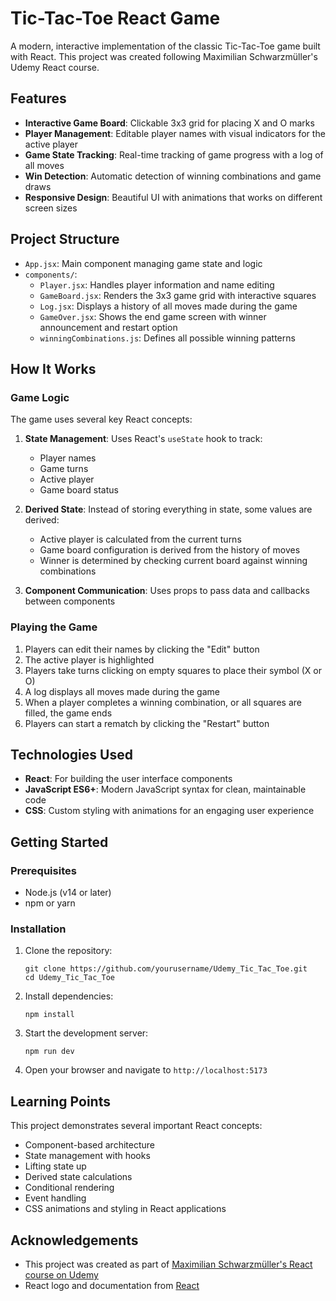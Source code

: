 # Tic-Tac-Toe React Game

A modern, interactive implementation of the classic Tic-Tac-Toe game built with React. This project was created following Maximilian Schwarzmüller's Udemy React course.

## Features

- **Interactive Game Board**: Clickable 3x3 grid for placing X and O marks
- **Player Management**: Editable player names with visual indicators for the active player
- **Game State Tracking**: Real-time tracking of game progress with a log of all moves
- **Win Detection**: Automatic detection of winning combinations and game draws
- **Responsive Design**: Beautiful UI with animations that works on different screen sizes

## Project Structure

- `App.jsx`: Main component managing game state and logic
- `components/`:
  - `Player.jsx`: Handles player information and name editing
  - `GameBoard.jsx`: Renders the 3x3 game grid with interactive squares
  - `Log.jsx`: Displays a history of all moves made during the game
  - `GameOver.jsx`: Shows the end game screen with winner announcement and restart option
  - `winningCombinations.js`: Defines all possible winning patterns

## How It Works

### Game Logic

The game uses several key React concepts:

1. **State Management**: Uses React's `useState` hook to track:
   - Player names
   - Game turns
   - Active player
   - Game board status

2. **Derived State**: Instead of storing everything in state, some values are derived:
   - Active player is calculated from the current turns
   - Game board configuration is derived from the history of moves
   - Winner is determined by checking current board against winning combinations

3. **Component Communication**: Uses props to pass data and callbacks between components

### Playing the Game

1. Players can edit their names by clicking the "Edit" button
2. The active player is highlighted
3. Players take turns clicking on empty squares to place their symbol (X or O)
4. A log displays all moves made during the game
5. When a player completes a winning combination, or all squares are filled, the game ends
6. Players can start a rematch by clicking the "Restart" button

## Technologies Used

- **React**: For building the user interface components
- **JavaScript ES6+**: Modern JavaScript syntax for clean, maintainable code
- **CSS**: Custom styling with animations for an engaging user experience

## Getting Started

### Prerequisites

- Node.js (v14 or later)
- npm or yarn

### Installation

1. Clone the repository:
   ```
   git clone https://github.com/yourusername/Udemy_Tic_Tac_Toe.git
   cd Udemy_Tic_Tac_Toe
   ```

2. Install dependencies:
   ```
   npm install
   ```

3. Start the development server:
   ```
   npm run dev
   ```

4. Open your browser and navigate to `http://localhost:5173`

## Learning Points

This project demonstrates several important React concepts:

- Component-based architecture
- State management with hooks
- Lifting state up
- Derived state calculations
- Conditional rendering
- Event handling
- CSS animations and styling in React applications

## Acknowledgements

- This project was created as part of [Maximilian Schwarzmüller's React course on Udemy](https://www.udemy.com/course/react-the-complete-guide-incl-redux/)
- React logo and documentation from [React](https://reactjs.org/)
